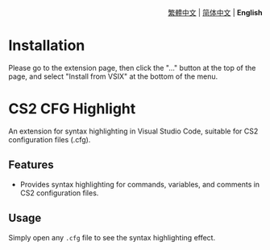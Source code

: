 <div align="right">

[繁體中文](./README.md) | [简体中文](./README.zh-CN.md) | **English**

</div>

# Installation

Please go to the extension page, then click the "..." button at the top of the page, and select "Install from VSIX" at the bottom of the menu.

# CS2 CFG Highlight

An extension for syntax highlighting in Visual Studio Code, suitable for CS2 configuration files (.cfg).

## Features

- Provides syntax highlighting for commands, variables, and comments in CS2 configuration files.

## Usage

Simply open any `.cfg` file to see the syntax highlighting effect.
